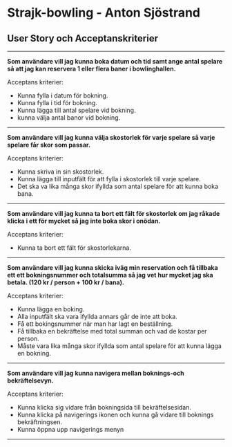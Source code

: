 # Strajk-bowling - Anton Sjöstrand

## User Story och Acceptanskriterier

_________________
**Som användare vill jag kunna boka datum och tid samt ange antal spelare så att jag kan reservera 1 eller flera baner i bowlinghallen.**

Acceptans kriterier: 
- Kunna fylla i datum för bokning.
- Kunna fylla i tid för bokning.
- Kunna lägga till antal spelare vid bokning.
- kunna välja antal banor vid bokning.
_________________
**Som användare vill jag kunna välja skostorlek för varje spelare så varje spelare får skor som passar.**

Acceptans kriterier:
- Kunna skriva in sin skostorlek. 
- Kunna lägga till inputfält för att fylla i skostorlek till varje spelare. 
- Det ska va lika många skor ifyllda som antal spelare för att kunna boka bana.
_________________
**Som användare vill jag kunna ta bort ett fält för skostorlek om jag råkade klicka i ett för mycket så jag inte boka skor i onödan.**

Acceptans kriterier:
- Kunna ta bort ett fält för skostorlekarna.
_________________
**Som användare vill jag kunna skicka iväg min reservation och få tillbaka ett ett bokningsnummer och totalsumma så jag vet hur mycket jag ska betala. (120 kr / person + 100 kr / bana).**

Acceptans kriterier:
- Kunna lägga en boking.
- Alla inputfält ska vara ifyllda annars går de inte att boka.
- Få ett bokingsnummer när man har lagt en beställning.
- Få tillbaka en bekräftelse med total summan och vad de kostar per person.
- Måste vara lika många skor ifyllda som antal spelare för att kunna lägga en bokning.
_________________
**Som användare vill jag kunna navigera mellan boknings-och bekräftelsevyn.**

Acceptans kriterier: 
- Kunna klicka sig vidare från bokningsida till bekräftelsesidan. 
- Kunna klicka på navigerings ikonen och kunna gå vidare till boknings bekräftningsen.
- Kunna öppna upp navigerings menyn
_________________










